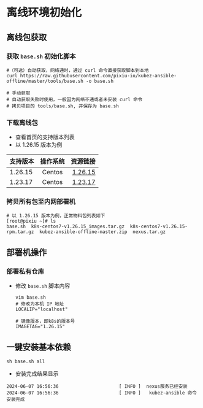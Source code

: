 # 离线环境初始化

## 离线包获取
### 获取 `base.sh` 初始化脚本
```shell
#（可选）自动获取，网络通时，通过 curl 命令直接获取脚本到本地
curl https://raw.githubusercontent.com/pixiu-io/kubez-ansible-offline/master/tools/base.sh -o base.sh

# 手动获取
# 自动获取失败时使用，一般因为网络不通或者未安装 curl 命令
# 拷贝项目的 tools/base.sh, 并保存为 base.sh
```

### 下载离线包
- 查看首页的支持版本列表
- 以 1.26.15 版本为例

| 支持版本 | 操作系统 | 资源链接 |
| :---        |    :----:     |          ---: |
| 1.26.15     | Centos | [1.26.15](docs/install/resource.md)   |
| 1.23.17     | Centos  | [1.23.17](docs/install/resource.md)   |

### 拷贝所有包至内网部署机
```shell
# 以 1.26.15 版本为例，正常物料包列表如下
[root@pixiu ~]# ls
base.sh  k8s-centos7-v1.26.15_images.tar.gz  k8s-centos7-v1.26.15-rpm.tar.gz  kubez-ansible-offline-master.zip  nexus.tar.gz
```

## 部署机操作

### 部署私有仓库
- 修改 `base.sh` 脚本内容
  ```shell
  vim base.sh
  # 修改为本机 IP 地址
  LOCALIP="localhost"

  # 镜像版本，即k8s的版本号
  IMAGETAG="1.26.15"
  ```

## 一键安装基本依赖
  ```shell
  sh base.sh all
  ```

- 安装完成结果显示
```shell
2024-06-07 16:56:36                      [ INFO ]  nexus服务已经安装
2024-06-07 16:56:36                      [ INFO ]   kubez-ansible 命令安装完成
```
